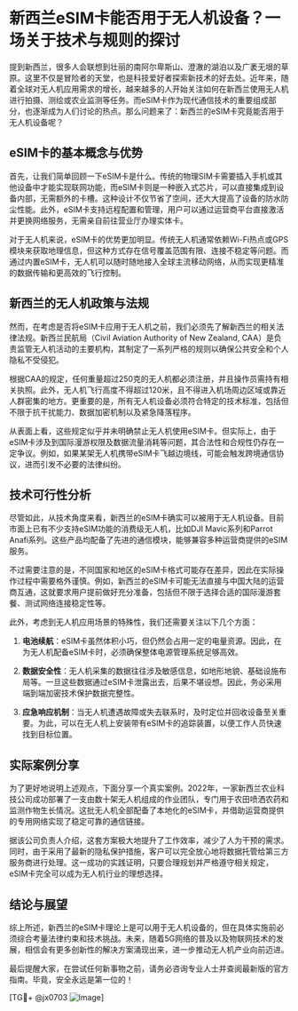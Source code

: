 # 新西兰eSIM卡能否用于无人机设备？一场关于技术与规则的探讨

提到新西兰，很多人会联想到壮丽的南阿尔卑斯山、澄澈的湖泊以及广袤无垠的草原。这里不仅是冒险者的天堂，也是科技爱好者探索新技术的好去处。近年来，随着全球对无人机应用需求的增长，越来越多的人开始关注如何在新西兰使用无人机进行拍摄、测绘或农业监测等任务。而eSIM卡作为现代通信技术的重要组成部分，也逐渐成为人们讨论的热点。那么问题来了：新西兰的eSIM卡究竟能否用于无人机设备呢？

## eSIM卡的基本概念与优势

首先，让我们简单回顾一下eSIM卡是什么。传统的物理SIM卡需要插入手机或其他设备中才能实现联网功能，而eSIM卡则是一种嵌入式芯片，可以直接集成到设备内部，无需额外的卡槽。这种设计不仅节省了空间，还大大提高了设备的防水防尘性能。此外，eSIM卡支持远程配置和管理，用户可以通过运营商平台直接激活并更换网络服务，无需亲自前往营业厅办理实体卡。

对于无人机来说，eSIM卡的优势更加明显。传统无人机通常依赖Wi-Fi热点或GPS模块来获取地理信息，但这种方式存在信号覆盖范围有限、连接不稳定等问题。而通过内置eSIM卡，无人机可以随时随地接入全球主流移动网络，从而实现更精准的数据传输和更高效的飞行控制。

## 新西兰的无人机政策与法规

然而，在考虑是否将eSIM卡应用于无人机之前，我们必须先了解新西兰的相关法律法规。新西兰民航局（Civil Aviation Authority of New Zealand, CAA）是负责监管无人机活动的主要机构，其制定了一系列严格的规则以确保公共安全和个人隐私不受侵犯。

根据CAA的规定，任何重量超过250克的无人机都必须注册，并且操作员需持有相关执照。此外，无人机飞行高度不得超过120米，且不得进入机场周边区域或靠近人群密集的地方。更重要的是，所有无人机设备必须符合特定的技术标准，包括但不限于抗干扰能力、数据加密机制以及紧急降落程序。

从表面上看，这些规定似乎并未明确禁止无人机使用eSIM卡。但实际上，由于eSIM卡涉及到国际漫游权限及数据流量消耗等问题，其合法性和合规性仍存在一定争议。例如，如果某架无人机携带eSIM卡飞越边境线，可能会触发跨境通信协议，进而引发不必要的法律纠纷。

## 技术可行性分析

尽管如此，从技术角度来看，新西兰的eSIM卡确实可以被用于无人机设备。目前市面上已有不少支持eSIM功能的消费级无人机，比如DJI Mavic系列和Parrot Anafi系列。这些产品均配备了先进的通信模块，能够兼容多种运营商提供的eSIM服务。

不过需要注意的是，不同国家和地区的eSIM卡格式可能存在差异，因此在实际操作过程中需要格外谨慎。例如，新西兰的eSIM卡可能无法直接与中国大陆的运营商互通，这就要求用户提前做好充分准备，包括但不限于选择合适的国际漫游套餐、测试网络连接稳定性等。

此外，考虑到无人机应用场景的特殊性，我们还需要关注以下几个方面：

1. **电池续航**：eSIM卡虽然体积小巧，但仍然会占用一定的电量资源。因此，在为无人机配备eSIM卡时，必须确保整体电源管理系统足够高效。
   
2. **数据安全性**：无人机采集的数据往往涉及敏感信息，如地形地貌、基础设施布局等。一旦这些数据通过eSIM卡泄露出去，后果不堪设想。因此，务必采用端到端加密技术保护数据完整性。

3. **应急响应机制**：当无人机遭遇故障或失去联系时，及时定位并回收设备至关重要。为此，可以在无人机上安装带有eSIM卡的追踪装置，以便工作人员快速找到目标位置。

## 实际案例分享

为了更好地说明上述观点，下面分享一个真实案例。2022年，一家新西兰农业科技公司成功部署了一支由数十架无人机组成的作业团队，专门用于农田喷洒农药和监测作物生长情况。这批无人机全部配备了本地化的eSIM卡，并借助运营商提供的专用网络实现了稳定可靠的通信链接。

据该公司负责人介绍，这套方案极大地提升了工作效率，减少了人为干预的需求。同时，由于采用了最新的隐私保护措施，客户可以完全放心地将数据托管给第三方服务商进行处理。这一成功的实践证明，只要合理规划并严格遵守相关规定，eSIM卡完全可以成为无人机行业的理想选择。

## 结论与展望

综上所述，新西兰的eSIM卡理论上是可以用于无人机设备的，但在具体实施前必须综合考量法律约束和技术挑战。未来，随着5G网络的普及以及物联网技术的发展，相信会有更多创新性的解决方案涌现出来，进一步推动无人机产业向前迈进。

最后提醒大家，在尝试任何新事物之前，请务必咨询专业人士并查阅最新版的官方指南。毕竟，安全永远是第一位的！

[TG💪+ @jx0703 ![Image](https://github.com/user-attachments/assets/dbca1d08-cadb-493c-b0ec-ad6f7a83f270)]